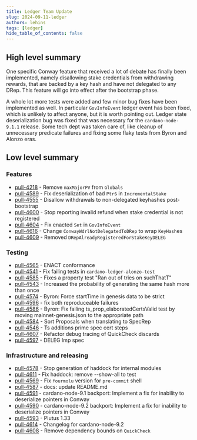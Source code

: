 ```yaml
---
title: Ledger Team Update
slug: 2024-09-11-ledger
authors: lehins
tags: [ledger]
hide_table_of_contents: false
---
```


## High level summary

One specific Conway feature that received a lot of debate has finally been implemented,
namely disallowing stake credentials from withdrawing rewards, that are backed by a key
hash and have not delegated to any DRep.  This feature will go into effect after the
bootstrap phase.

A whole lot more tests were added and few minor bug fixes have been implemented as well.
In particular `GovInfoEvent` ledger event has been fixed, which is unlikely to affect
anyone, but it is worth pointing out.  Ledger state deserialization bug was fixed that was
necessary for the `cardano-node-9.1.1` release.  Some tech dept was taken care of, like
cleanup of unnecessary predicate failures and fixing some flaky tests from Byron and
Alonzo eras.

## Low level summary

### Features

* [pull-4218] - Remove `maxMajorPV` from `Globals`
* [pull-4589] - Fix deserialization of bad `Ptr`s in `IncrementalStake`
* [pull-4555] - Disallow withdrawals to non-delegated keyhashes post-bootstrap
* [pull-4600] - Stop reporting invalid refund when stake credential is not registered
* [pull-4604] - Fix enacted `Set` in `GovInfoEvent`
* [pull-4616] - Change `ConwayWdrlNotDelegatedToDRep` to wrap `KeyHash`es
* [pull-4609] - Removed `DRepAlreadyRegisteredForStakeKeyDELEG`

### Testing

* [pull-4565] - ENACT conformance
* [pull-4541] - Fix failing tests in `cardano-ledger-alonzo-test`
* [pull-4585] - Fixes a property test &quot;Ran out of tries on suchThatT&quot;
* [pull-4543] - Increased the probability of generating the same hash more than once
* [pull-4574] - Byron: Force startTime in genesis data to be strict
* [pull-4596] - fix both reproduceable failures
* [pull-4586] - Byron: Fix failing ts_prop_elaboratedCertsValid test by moving mainnet-genesis.json to the appropriate path
* [pull-4584] - Sort Proposals when translating to SpecRep
* [pull-4546] - Ts additions prime spec cert steps
* [pull-4607] - Refactor debug tracing of QuickCheck discards
* [pull-4597] - DELEG Imp spec

### Infrastructure and releasing

* [pull-4578] - Stop generation of haddock for internal modules
* [pull-4611] - Fix haddock: remove --show-all to test
* [pull-4569] - Fix `fourmolu` version for `pre-commit` shell
* [pull-4587] - docs: update README.md
* [pull-4591] - cardano-node-9.1 backport: Implement a fix for inability to deserialize pointers in Conway
* [pull-4590] - cardano-node-9.2 backport: Implement a fix for inability to deserialize pointers in Conway
* [pull-4593] - Plutus 1.33
* [pull-4614] - Changelog for cardano-node-9.2
* [pull-4608] - Remove dependency bounds on `QuickCheck`

[pull-4578]: https://github.com/IntersectMBO/cardano-ledger/pull/4578
[pull-4569]: https://github.com/IntersectMBO/cardano-ledger/pull/4569
[pull-4565]: https://github.com/IntersectMBO/cardano-ledger/pull/4565
[pull-4218]: https://github.com/IntersectMBO/cardano-ledger/pull/4218
[pull-4541]: https://github.com/IntersectMBO/cardano-ledger/pull/4541
[pull-4585]: https://github.com/IntersectMBO/cardano-ledger/pull/4585
[pull-4543]: https://github.com/IntersectMBO/cardano-ledger/pull/4543
[pull-4587]: https://github.com/IntersectMBO/cardano-ledger/pull/4587
[pull-4574]: https://github.com/IntersectMBO/cardano-ledger/pull/4574
[pull-4589]: https://github.com/IntersectMBO/cardano-ledger/pull/4589
[pull-4591]: https://github.com/IntersectMBO/cardano-ledger/pull/4591
[pull-4590]: https://github.com/IntersectMBO/cardano-ledger/pull/4590
[pull-4593]: https://github.com/IntersectMBO/cardano-ledger/pull/4593
[pull-4596]: https://github.com/IntersectMBO/cardano-ledger/pull/4596
[pull-4586]: https://github.com/IntersectMBO/cardano-ledger/pull/4586
[pull-4584]: https://github.com/IntersectMBO/cardano-ledger/pull/4584
[pull-4546]: https://github.com/IntersectMBO/cardano-ledger/pull/4546
[pull-4607]: https://github.com/IntersectMBO/cardano-ledger/pull/4607
[pull-4555]: https://github.com/IntersectMBO/cardano-ledger/pull/4555
[pull-4600]: https://github.com/IntersectMBO/cardano-ledger/pull/4600
[pull-4611]: https://github.com/IntersectMBO/cardano-ledger/pull/4611
[pull-4614]: https://github.com/IntersectMBO/cardano-ledger/pull/4614
[pull-4604]: https://github.com/IntersectMBO/cardano-ledger/pull/4604
[pull-4608]: https://github.com/IntersectMBO/cardano-ledger/pull/4608
[pull-4597]: https://github.com/IntersectMBO/cardano-ledger/pull/4597
[pull-4616]: https://github.com/IntersectMBO/cardano-ledger/pull/4616
[pull-4609]: https://github.com/IntersectMBO/cardano-ledger/pull/4609
